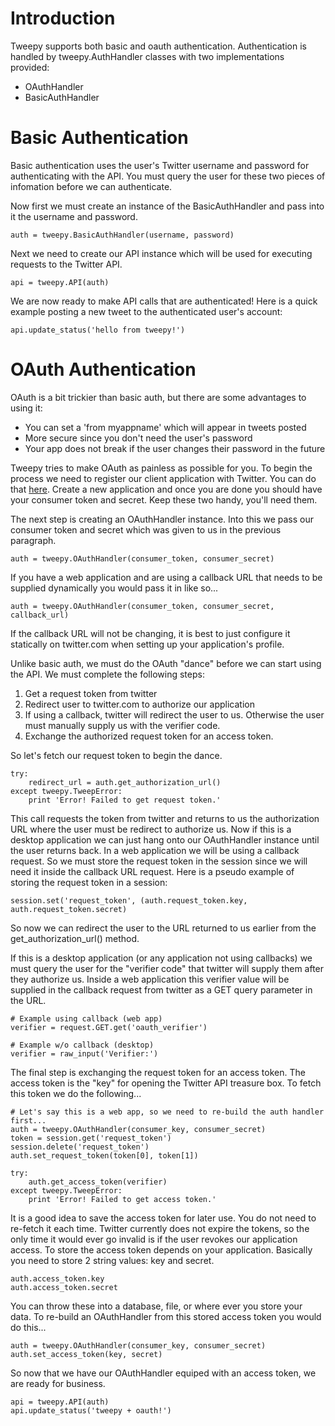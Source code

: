 # Introduction #
Tweepy supports both basic and oauth authentication.
Authentication is handled by tweepy.AuthHandler classes with two
implementations provided:
  * OAuthHandler
  * BasicAuthHandler

# Basic Authentication #
Basic authentication uses the user's Twitter username and password
for authenticating with the API. You must query the user for these two
pieces of infomation before we can authenticate.

Now first we must create an instance of the BasicAuthHandler
and pass into it the username and password.

```
auth = tweepy.BasicAuthHandler(username, password)
```

Next we need to create our API instance which will be used
for executing requests to the Twitter API.

```
api = tweepy.API(auth)
```

We are now ready to make API calls that are authenticated!
Here is a quick example posting a new tweet to the authenticated user's account:

```
api.update_status('hello from tweepy!')
```

# OAuth Authentication #
OAuth is a bit trickier than basic auth, but there are some advantages to using it:
  * You can set a 'from myappname' which will appear in tweets posted
  * More secure since you don't need the user's password
  * Your app does not break if the user changes their password in the future

Tweepy tries to make OAuth as painless as possible for you. To begin the process we
need to register our client application with Twitter. You can do that
[here](http://twitter.com/oauth_clients). Create a new application and once you are done
you should have your consumer token and secret. Keep these two handy, you'll need them.

The next step is creating an OAuthHandler instance. Into this we pass our consumer
token and secret which was given to us in the previous paragraph.

```
auth = tweepy.OAuthHandler(consumer_token, consumer_secret)
```

If you have a web application and are using a callback URL that needs to be
supplied dynamically you would pass it in like so...

```
auth = tweepy.OAuthHandler(consumer_token, consumer_secret, callback_url)
```

If the callback URL will not be changing, it is best to just configure it statically
on twitter.com when setting up your application's profile.

Unlike basic auth, we must do the OAuth "dance" before we can start using the API.
We must complete the following steps:
  1. Get a request token from twitter
  1. Redirect user to twitter.com to authorize our application
  1. If using a callback, twitter will redirect the user to us. Otherwise the user must manually supply us with the verifier code.
  1. Exchange the authorized request token for an access token.

So let's fetch our request token to begin the dance.

```
try:
    redirect_url = auth.get_authorization_url()
except tweepy.TweepError:
    print 'Error! Failed to get request token.'
```

This call requests the token from twitter and returns to us the authorization
URL where the user must be redirect to authorize us. Now if this is a desktop application
we can just hang onto our OAuthHandler instance until the user returns back. In a web application we will be using a callback request. So we must store the request token
in the session since we will need it inside the callback URL request. Here is a pseudo example of storing the request token in a session:

```
session.set('request_token', (auth.request_token.key, auth.request_token.secret)
```

So now we can redirect the user to the URL returned to us earlier from the get\_authorization\_url() method.

If this is a desktop application (or any application not using callbacks) we must query the user for the "verifier code" that twitter will supply them after they authorize us.
Inside a web application this verifier value will be supplied in the callback request from twitter as a GET query parameter in the URL.



```
# Example using callback (web app)
verifier = request.GET.get('oauth_verifier')

# Example w/o callback (desktop)
verifier = raw_input('Verifier:')
```

The final step is exchanging the request token for an access token. The access token
is the "key" for opening the Twitter API treasure box. To fetch this token we do the following...

```
# Let's say this is a web app, so we need to re-build the auth handler first...
auth = tweepy.OAuthHandler(consumer_key, consumer_secret)
token = session.get('request_token')
session.delete('request_token')
auth.set_request_token(token[0], token[1])

try:
    auth.get_access_token(verifier)
except tweepy.TweepError:
    print 'Error! Failed to get access token.'
```

It is a good idea to save the access token for later use. You do not need
to re-fetch it each time. Twitter currently does not expire the tokens, so the only
time it would ever go invalid is if the user revokes our application access. To store the access token depends on your application. Basically you need to store 2 string values: key and secret.

```
auth.access_token.key
auth.access_token.secret
```

You can throw these into a database, file, or where ever you store your data.
To re-build an OAuthHandler from this stored access token you would do this...

```
auth = tweepy.OAuthHandler(consumer_key, consumer_secret)
auth.set_access_token(key, secret)
```

So now that we have our OAuthHandler equiped with an access token, we are ready for business.

```
api = tweepy.API(auth)
api.update_status('tweepy + oauth!')
```